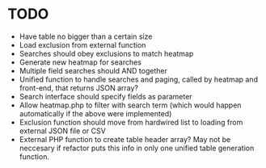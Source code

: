 # TODO

- Have table no bigger than a certain size
- Load exclusion from external function
- Searches should obey exclusions to match heatmap
- Generate new heatmap for searches
- Multiple field searches should AND together
- Unified function to handle searches and paging, called by heatmap and front-end, that returns JSON array?
- Search interface should specify fields as parameter
- Allow heatmap.php to filter with search term (which would happen automatically if the above were implemented)
- Exclusion function should move from hardwired list to loading from external JSON file or CSV
- External PHP function to create table header array? May not be neccesary if refactor puts this info in only one unified table generation function.
